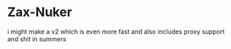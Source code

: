 # Zax-Nuker
i might make a v2 which is even more fast and also includes proxy support and shit in summers
